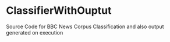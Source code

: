 # ClassifierWithOuptut
Source Code for BBC News Corpus Classification and also output generated on execution
